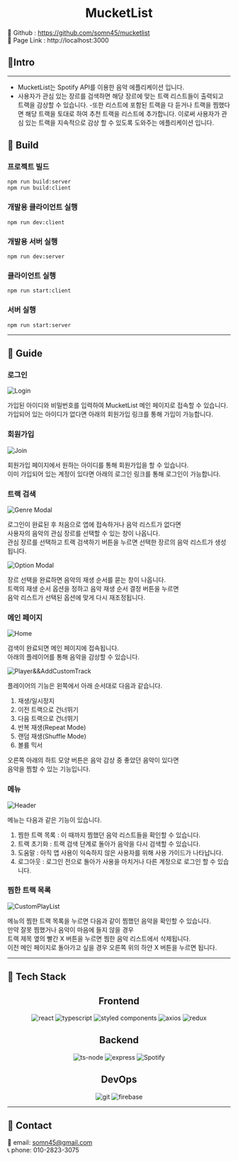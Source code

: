 <center>
<h1>MucketList</h1>
</center>

🔗 Github : https://github.com/somn45/mucketlist  
🔗 Page Link : http://localhost:3000

## 🎉Intro

---

- MucketList는 Spotify API를 이용한 음악 에플리케이션 입니다.
- 사용자가 관심 있는 장르를 검색하면 해당 장르에 맞는 트랙 리스트들이 출력되고 트랙을 감상할 수 있습니다. -또한 리스트에 포함된 트랙을 다 듣거나 트랙을 찜했다면 해당 트랙을 토대로 하여 추천 트랙을 리스트에 추가합니다. 이로써 사용자가 관심 있는 트랙을 지속적으로 감상 할 수 있도록 도와주는 에플리케이션 입니다.

## 💾 Build

### 프로젝트 빌드

```
npm run build:server
npm run build:client
```

### 개발용 클라이언트 실행

```
npm run dev:client
```

### 개발용 서버 실행

```
npm run dev:server
```

### 클라이언트 실행

```
npm run start:client
```

### 서버 실행

```
npm run start:server
```

---

## 📕 Guide

### 로그인

![Login](./image/login.PNG)

가입된 아이디와 비밀번호를 입력하여 MucketList 메인 페이지로 접속할 수 있습니다.  
가입되어 있는 아이디가 없다면 아래의 회원가입 링크를 통해 가입이 가능합니다.

### 회원가입

![Join](./image/join.PNG)

회원가입 페이지에서 원하는 아이디를 통해 회원가입을 할 수 있습니다.  
이미 가입되어 있는 계정이 있다면 아래의 로그인 링크를 통해 로그인이 가능합니다.

### 트랙 검색

![Genre Modal](./image/genre.PNG)

로그인이 완료된 후 처음으로 앱에 접속하거나 음악 리스트가 없다면  
사용자의 음악의 관심 장르를 선택할 수 있는 창이 나옵니다.  
관심 장르를 선택하고 트랙 검색하기 버튼을 누르면 선택한 장르의 음악 리스트가 생성됩니다.

![Option Modal](./image/option.PNG)

장르 선택을 완료하면 음악의 재생 순서를 묻는 창이 나옵니다.  
트랙의 재생 순서 옵션을 정하고 음악 재생 순서 결정 버튼을 누르면  
음악 리스트가 선택된 옵션에 맞게 다시 재조정됩니다.

### 메인 페이지

![Home](./image/main.PNG)

검색이 완료되면 메인 페이지에 접속됩니다.  
아래의 플레이어를 통해 음악을 감상할 수 있습니다.

![Player&&AddCustomTrack](./image/player_and_addcustomtrack.PNG)

플레이어의 기능은 왼쪽에서 아래 순서대로 다음과 같습니다.

1. 재생/일시정지
2. 이전 트랙으로 건너뛰기
3. 다음 트랙으로 건너뛰기
4. 반복 재생(Repeat Mode)
5. 랜덤 재생(Shuffle Mode)
6. 볼륨 믹서

오른쪽 아래의 하트 모양 버튼은 음악 감상 중 좋았던 음악이 있다면  
음악을 찜할 수 있는 기능입니다.

### 메뉴

![Header](./image/menu.PNG)

메뉴는 다음과 같은 기능이 있습니다.

1. 찜한 트랙 목록 : 이 때까지 찜했던 음악 리스트들을 확인할 수 있습니다.
2. 트랙 초기화 : 트랙 검색 단계로 돌아가 음악을 다시 검색할 수 있습니다.
3. 도움말 : 아직 앱 사용이 익숙하지 않은 사용자를 위해 사용 가이드가 나타납니다.
4. 로그아웃 : 로그인 전으로 돌아가 사용을 마치거나 다른 계정으로 로그인 할 수 있습니다.

### 찜한 트랙 목록

![CustomPlayList](./image/customplaylist.PNG)

메뉴의 찜한 트랙 목록을 누르면 다음과 같이 찜했던 음악을 확인할 수 있습니다.  
만약 잘못 찜했거나 음악이 마음에 들지 않을 경우  
트랙 제목 옆의 빨간 X 버튼을 누르면 찜한 음악 리스트에서 삭제됩니다.  
이전 메인 페이지로 돌아가고 싶을 경우 오른쪽 위의 하얀 X 버튼을 누르면 됩니다.

---

## 🔧 Tech Stack

<center><h2>Frontend</h2></center>

<center>
<img alt="react" src ="https://img.shields.io/badge/react-61DAFB.svg?&style=for-the-badge&logo=react&logoColor=black"/>
<img alt="typescript" src ="https://img.shields.io/badge/typescript-3178C6.svg?&style=for-the-badge&logo=typescript&logoColor=white"/>
<img alt="styled components" src ="https://img.shields.io/badge/styled components-DB7093.svg?&style=for-the-badge&logo=styled components&logoColor=white"/>
<img alt="axios" src ="https://img.shields.io/badge/axios-5A29E4.svg?&style=for-the-badge&logo=axios&logoColor=white"/>
<img alt="redux" src ="https://img.shields.io/badge/redux-764ABC.svg?&style=for-the-badge&logo=redux&logoColor=white"/>
</center>

<center><h2>Backend</h2></center>

<center>
<img alt="ts-node" src ="https://img.shields.io/badge/tsnode-3178C6.svg?&style=for-the-badge&logo=ts-node&logoColor=white"/>
<img alt="express" src ="https://img.shields.io/badge/express-000000.svg?&style=for-the-badge&logo=express&logoColor=white"/>
<img alt="Spotify" src ="https://img.shields.io/badge/SpotifyApi-1DB954.svg?&style=for-the-badge&logo=Spotify&logoColor=white"/>
</center>

<center><h2>DevOps</h2></center>

<center>
<img alt="git" src ="https://img.shields.io/badge/git-F05032.svg?&style=for-the-badge&logo=git&logoColor=white"/>
<img alt="firebase" src ="https://img.shields.io/badge/firebase-FFCA28.svg?&style=for-the-badge&logo=firebase&logoColor=black"/>
</center>

---

## 📱 Contact

📧 email: somn45@gmail.com  
📞 phone: 010-2823-3075
